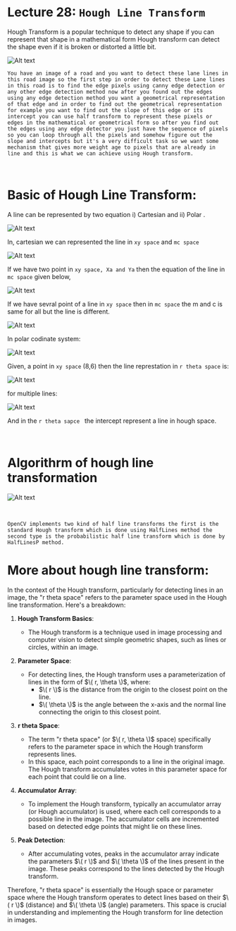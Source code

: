
# Lecture 28: `Hough Line Transform`

Hough Transform is a popular technique to detect any shape if you can represent that shape in a mathematical form Hough transform can detect the shape even if it is broken or distorted a little bit.


![Alt text](image-6.png)

`You have an image of a road and you want to detect these lane lines in this road image so the first step in order to detect these Lane lines in this road is to find the edge pixels using canny edge detection or any other edge detection method now after you found out the edges using any edge detection method you want a geometrical representation of that edge and in order to find out the geometrical representation for example you want to find out the slope of this edge or its intercept you can use half transform to represent these pixels or edges in the mathematical or geometrical form so after you find out the edges using any edge detector you just have the sequence of pixels so you can loop through all the pixels and somehow figure out the slope and intercepts but it's a very difficult task so we want some mechanism that gives more weight age to pixels that are already in line and this is what we can achieve using Hough transform.`

<br>

# Basic of Hough Line Transform:

A line can be represented by two equation i) Cartesian and ii) Polar . 

![Alt text](image-5.png)


In, cartesian we can represented the line in `xy space` and `mc space` 

![Alt text](image-7.png)

If we have two point in `xy space, Xa and Ya` then the equation of the line in `mc space` given below,

![Alt text](image-8.png)

If we have sevral point of a line in `xy space` then in `mc space` the m and c is same for all but the line is different.

![Alt text](image-9.png)


In polar codinate system:

![Alt text](image-10.png)

Given, a point in `xy space` (8,6)  then the line represtation in  `r theta space`  is:

![Alt text](image-11.png)


for multiple lines:

![Alt text](image-12.png)

And in the `r theta sapce ` the intercept represent a line in hough space.

<br>

# Algorithrm of hough line transformation 

![Alt text](image-13.png)

<br>

`OpenCV implements two kind of half line transforms the first is the standard Hough transform which is done using HalfLines method the second type is the probabilistic half line transform which is done by HalfLinesP method. `

# More about hough line transform:

In the context of the Hough transform, particularly for detecting lines in an image, the "r theta space" refers to the parameter space used in the Hough line transformation. Here's a breakdown:

1. **Hough Transform Basics**: 
   - The Hough transform is a technique used in image processing and computer vision to detect simple geometric shapes, such as lines or circles, within an image.

2. **Parameter Space**:
   - For detecting lines, the Hough transform uses a parameterization of lines in the form of $\( r, \theta \)$, where:
     - $\( r \)$ is the distance from the origin to the closest point on the line.
     - $\( \theta \)$ is the angle between the x-axis and the normal line connecting the origin to this closest point.

3. **r theta Space**:
   - The term "r theta space" (or $\( r, \theta \)$ space) specifically refers to the parameter space in which the Hough transform represents lines. 
   - In this space, each point corresponds to a line in the original image. The Hough transform accumulates votes in this parameter space for each point that could lie on a line.

4. **Accumulator Array**:
   - To implement the Hough transform, typically an accumulator array (or Hough accumulator) is used, where each cell corresponds to a possible line in the image. The accumulator cells are incremented based on detected edge points that might lie on these lines.

5. **Peak Detection**:
   - After accumulating votes, peaks in the accumulator array indicate the parameters $\( r \)$ and $\( \theta \)$ of the lines present in the image. These peaks correspond to the lines detected by the Hough transform.

Therefore, "r theta space" is essentially the Hough space or parameter space where the Hough transform operates to detect lines based on their $\( r \)$ (distance) and $\( \theta \)$ (angle) parameters. This space is crucial in understanding and implementing the Hough transform for line detection in images.

